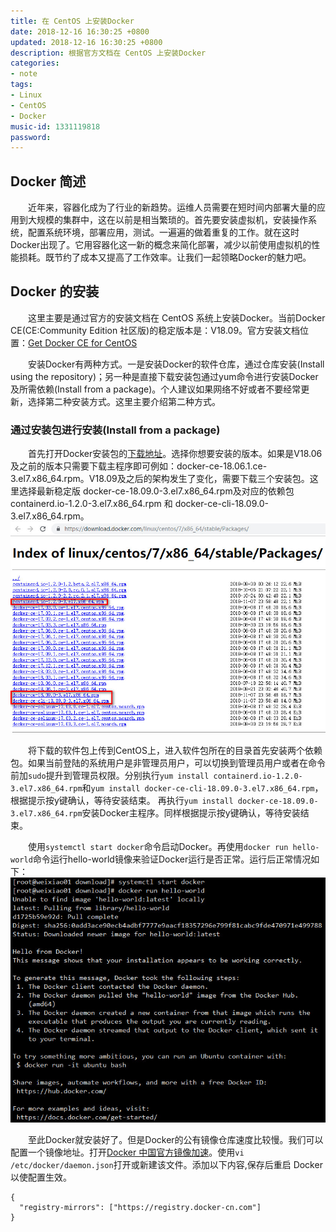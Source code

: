```yaml
---
title: 在 CentOS 上安装Docker
date: 2018-12-16 16:30:25 +0800
updated: 2018-12-16 16:30:25 +0800
description: 根据官方文档在 CentOS 上安装Docker
categories: 
- note
tags: 
- Linux
- CentOS
- Docker
music-id: 1331119818
password: 
---
```

## Docker 简述
　　近年来，容器化成为了行业的新趋势。运维人员需要在短时间内部署大量的应用到大规模的集群中，这在以前是相当繁琐的。首先要安装虚拟机，安装操作系统，配置系统环境，部署应用，测试。一遍遍的做着重复的工作。就在这时Docker出现了。它用容器化这一新的概念来简化部署，减少以前使用虚拟机的性能损耗。既节约了成本又提高了工作效率。让我们一起领略Docker的魅力吧。

## Docker 的安装
　　这里主要是通过官方的安装文档在 CentOS 系统上安装Docker。当前Docker CE(CE:Community Edition 社区版)的稳定版本是：V18.09。官方安装文档位置：<a href="https://docs.docker.com/install/linux/docker-ce/centos/" target="_blank">Get Docker CE for CentOS</a>

　　安装Docker有两种方式。一是安装Docker的软件仓库，通过仓库安装(Install using the repository)；另一种是直接下载安装包通过yum命令进行安装Docker及所需依赖(Install from a package)。个人建议如果网络不好或者不要经常更新，选择第二种安装方式。这里主要介绍第二种方式。

### 通过安装包进行安装(Install from a package)
　　首先打开Docker安装包的<a href="https://download.docker.com/linux/centos/7/x86_64/stable/Packages/" target="_blank">下载地址</a>。选择你想要安装的版本。如果是V18.06及之前的版本只需要下载主程序即可例如：docker-ce-18.06.1.ce-3.el7.x86_64.rpm。V18.09及之后的架构发生了变化，需要下载三个安装包。这里选择最新稳定版 docker-ce-18.09.0-3.el7.x86_64.rpm及对应的依赖包 containerd.io-1.2.0-3.el7.x86_64.rpm 和 docker-ce-cli-18.09.0-3.el7.x86_64.rpm。
![](/md_images/2018-12-16-article/1.jpg)

　　将下载的软件包上传到CentOS上，进入软件包所在的目录首先安装两个依赖包。如果当前登陆的系统用户是非管理员用户，可以切换到管理员用户或者在命令前加```sudo```提升到管理员权限。分别执行```yum install containerd.io-1.2.0-3.el7.x86_64.rpm```和```yum install docker-ce-cli-18.09.0-3.el7.x86_64.rpm```，根据提示按y键确认，等待安装结束。 再执行```yum install docker-ce-18.09.0-3.el7.x86_64.rpm```安装Docker主程序。同样根据提示按y键确认，等待安装结束。

　　使用```systemctl start docker```命令启动Docker。再使用```docker run hello-world```命令运行hello-world镜像来验证Docker运行是否正常。运行后正常情况如下：
![](/md_images/2018-12-16-article/2.jpg)

　　至此Docker就安装好了。但是Docker的公有镜像仓库速度比较慢。我们可以配置一个镜像地址。打开<a href="http://docker-cn.com/registry-mirror" target="_blank">Docker 中国官方镜像加速</a>。使用```vi /etc/docker/daemon.json```打开或新建该文件。添加以下内容,保存后重启 Docker 以使配置生效。
```
{
  "registry-mirrors": ["https://registry.docker-cn.com"]
}
```
